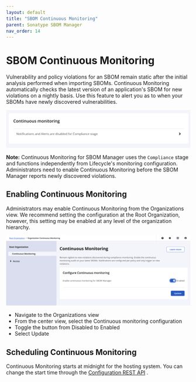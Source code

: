 ```yaml
---
layout: default
title: "SBOM Continuous Monitoring"
parent: Sonatype SBOM Manager
nav_order: 14
---
```


# SBOM Continuous Monitoring

Vulnerability and policy violations for an SBOM remain static after the initial analysis performed when importing SBOMs. Continuous Monitoring automatically checks the latest version of an application's SBOM for new violations on a nightly basis. Use this feature to alert you as to when your SBOMs have newly discovered vulnerabilities.

![sbm-continous-monitoring-configuration.png](/assets/images/uuid-2e3836d8-9415-d68c-1402-fce45936b72b.png)

**Note:** Continuous Monitoring for SBOM Manager uses the `Compliance` stage and functions independently from Lifecycle's monitoring configuration. Administrators need to enable Continuous Monitoring before the SBOM Manager reports newly discovered violations.

## Enabling Continuous Monitoring

Administrators may enable Continuous Monitoring from the Organizations view. We recommend setting the configuration at the Root Organization, however, this setting may be enabled at any level of the organization hierarchy.

![sbm-continous-monitoring-enable.png](/assets/images/uuid-342bd5d0-6939-7e7e-89e2-b4f714f65cce.png)

- Navigate to the Organizations view
- From the center view, select the Continuous monitoring configuration
- Toggle the button from Disabled to Enabled
- Select Update

## Scheduling Continuous Monitoring

Continuous Monitoring starts at midnight for the hosting system. You can change the start time through the [Configuration REST API](#UUID-0fa6ca2c-1237-6aca-a4e6-ad4d074fd63f) .
